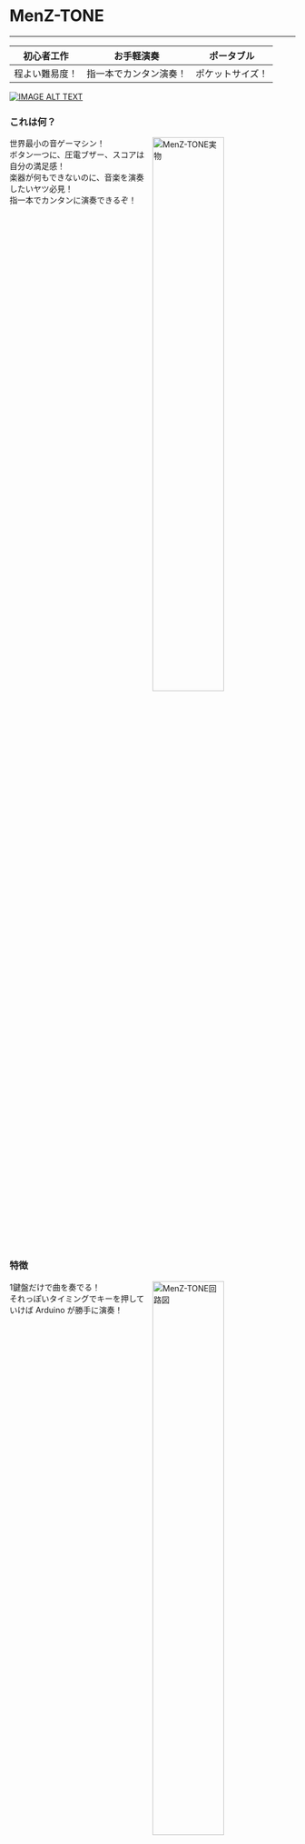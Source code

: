 # MenZ-TONE #
***

|初心者工作|お手軽演奏|ポータブル|
|:---:|:---:|:---:|
|程よい難易度！|指一本でカンタン演奏！|ポケットサイズ！|

[![IMAGE ALT TEXT](http://img.youtube.com/vi/f3aGDDzvwAQ/0.jpg)](http://www.youtube.com/watch?v=f3aGDDzvwAQ "Youtube video")

### これは何？ ###
<img src="https://raw.githubusercontent.com/The-MenZ/MenZ-TONE/master/photo/MenZ-TONE_real.jpg" width="50%" align="right" alt="MenZ-TONE実物">
世界最小の音ゲーマシン！<br>
ボタン一つに、圧電ブザー、スコアは自分の満足感！<br>
楽器が何もできないのに、音楽を演奏したいヤツ必見！<br>
指一本でカンタンに演奏できるぞ！<br>

<br clear="all">

### 特徴 ###
<img src="https://raw.githubusercontent.com/The-MenZ/MenZ-TONE/master/photo/MenZ-TONE_circuit.png" width="50%" align="right" alt="MenZ-TONE回路図">
1鍵盤だけで曲を奏でる！<br>
それっぽいタイミングでキーを押していけば Arduino が勝手に演奏！<br>

<br clear="all">

### 内容物 ###
<img src="https://raw.githubusercontent.com/The-MenZ/MenZ-TONE/master/photo/MenZ-TONE_contents.JPG" alt="MenZ-TONE内容物">
<br>

|名前|個数|備考|
|:---:|:---:|:---:|
|基板|1|MenZ-TONE専用|
|ATmega328P|1|MenZ-TONE書き込み済み|
|水晶発振子|1|16MHz|
|セラミックコンデンサ|2|22pF|
|セラミックコンデンサ|1|0.1uF|
|電解コンデンサ|1|47uF|
|抵抗|1|330Ω|
|抵抗|4|10kΩ|
|抵抗|8|7セグLEDによって抵抗値変更|
|タクトスイッチ(大)|1|演奏用|
|タクトスイッチ(小)|3|その他操作用|
|発光ダイオード|1|PIN13用|
|発光ダイオード|1|演奏スイッチ用|
|7セグメントLED|1|アノードコモン|
|圧電ブザー|1||

<br clear="all">

### 使用する工具 ###

<img src="https://raw.githubusercontent.com/The-MenZ/MenZ-TONE/master/photo/MenZ-TONE_tool.JPG" width="50%" align="right" alt="使用する工具">

（左から）

1. ハンダコテ
2. ハンダ

   はんだ付けには上2つが必須！熱が出るので、やけどに十分して工作しよう！

3. ニッパー

   はんだ付けしたあとの部品の足をこれで切り取ろう！

<br clear="all">

### 工作時の注意 ###

* 付属のマニュアルをよく読んで製作を行ってください
* 工作時は工具による怪我、やけど等に十分注意して行いましょう
* 保護者の方へ：お子様が製作を行う場合は、指導・監督や保護メガネ等の保護具等で安全を確保した上で製作をさせてください

<br clear="all">

### 他の曲は無いの？ ###
<img src="https://raw.githubusercontent.com/The-MenZ/MenZ-TONE/master/photo/MenZ-TONE_kit.jpg" width="50%" align="right" alt="MenZ-TONE回路図">
MMLデータをMenZ-TONE用のデータにコンバートするツールを作りました<br>
http://www.the-menz.com/mml2tone.html <br>
 <br>
songs.hに自動演奏データや曲データが入っています<br>
これを書き換えてArduinoに書き込みましょう<br>
 <br>
MIDI -> MML -> TONE の流れでMIDIからTONEに自動演奏&曲データを流し込めます<br>
 <br>
MIDIからMMLに変換するには 3ML EDITOR 2 が便利です<br>
http://3ml.jp/

<br clear="all">

#### MIDIからMMLに変換する ####

1. 3ML EDITOR 2でMIDIファイルを開きます

<img src="https://raw.githubusercontent.com/The-MenZ/MenZ-TONE/master/photo/MenZ-TONE_3mleditor.jpg" width="430px" align="left">
<img src="https://raw.githubusercontent.com/The-MenZ/MenZ-TONE/master/photo/MenZ-TONE_openmidi.jpg" width="430px">

3. MIDIファイルで開くトラックを選択します

   気になる人以外はこのままOKを押してください

<img src="https://raw.githubusercontent.com/The-MenZ/MenZ-TONE/a3f341c478608d9ff0e374d6dd382beaa2d9c14f/photo/MenZ-TOME_midiconfig.jpg">

4. Tempoの部分にある数字をメモっておきます

   例では100となっています

<img src="https://raw.githubusercontent.com/The-MenZ/MenZ-TONE/a3f341c478608d9ff0e374d6dd382beaa2d9c14f/photo/MenZ-TONE_tempo.jpg">

5. メロディ部分のスコアを開き、必要な部分だけ切り取ります

   例では3小節途中で切りました

<img src="https://raw.githubusercontent.com/The-MenZ/MenZ-TONE/master/photo/MenZ-TONE_score.jpg" width="430px" align="left">
<img src="https://raw.githubusercontent.com/The-MenZ/MenZ-TONE/master/photo/MenZ-TONE_trimscore.jpg" width="430px">
<br>


6. テンポを追加し、MenZ-TONEで読み込ませるためにコメントや改行を削除し1行にします

   テンポは100なので、MMLの先頭にt100を書きます
   1行にしたものをこのあとの作業に使用しますので、メモっておきます

<img src="https://raw.githubusercontent.com/The-MenZ/MenZ-TONE/master/photo/MenZ-TOME_addtempo.jpg">

<br clear="all">

#### MMLからMenZ-TONEの形式に変換する ####

1. 3ML EDITOR 2で仕込んだMMLをMML2TONEのテキストボックスに入れてconvert!ボタンを押します

   以下の3つの情報がでてきますので、これをこのあとの作業に使います。

   1. テンポ
   2. 配列形式の楽譜
   3. 配列形式の音符の長さ

<img src="https://raw.githubusercontent.com/The-MenZ/MenZ-TONE/master/photo/MenZ-TONE_mml3tone.png">

<br clear="all">

#### 曲をプログラムに追加する ####

例では、song2.hの1曲目を変更します。

1. ヘッダファイルを開きます

2. 楽譜を置き換えます（左：変更前、右：変更後）

<img src="https://raw.githubusercontent.com/The-MenZ/MenZ-TONE/master/photo/MenZ-TONE_scorecode.png" align="left">
<img src="https://raw.githubusercontent.com/The-MenZ/MenZ-TONE/master/photo/MenZ-TONE_scorecode_change.png">

3. テンポを置き換えます（左：変更前、右：変更後）

<img src="https://raw.githubusercontent.com/The-MenZ/MenZ-TONE/eb2721cc86852d9137bde1473b83cffd58a12677/photo/MenZ-TONE_tempo.png" align="left">
<img src="https://raw.githubusercontent.com/The-MenZ/MenZ-TONE/eb2721cc86852d9137bde1473b83cffd58a12677/photo/MenZ-TONE_tempo_change.png">
<br>

4. 音符の長さを置き換えます（左：変更前、右：変更後）

<img src="https://raw.githubusercontent.com/The-MenZ/MenZ-TONE/master/photo/MenZ-TONE_length.png" align="left">
<img src="https://raw.githubusercontent.com/The-MenZ/MenZ-TONE/8e4a96d7174a7a30811a7478213c7fccfa547603/photo/MenZ-TONE_length_change.png">

<br clear="all">

#### プログラムを書き込み、曲を確認する ####

---

**この作業はArduinoやMenZ-TONEの故障につながる可能性があります**
<br>
**自己の責任において作業を行ってください**

---

1. ArduinoとMenZ-TONEからAVRを外す

   ソケットとAVRの間にマイナスドライバを差し込み、少し持ち上げます。<br>
   これをAVR両端で交互に行い、徐々にAVRを持ち上げソケットから外します。<br>
   ソケットからAVRを外すときは、足を曲げないように注意しながら外してください。<br>

<img src="https://raw.githubusercontent.com/The-MenZ/MenZ-TONE/master/photo/MenZ-TONE_remove1.JPG" width="20%" align="left">
<img src="https://raw.githubusercontent.com/The-MenZ/MenZ-TONE/master/photo/MenZ-TONE_remove2.JPG" width="20%" align="left">
<img src="https://raw.githubusercontent.com/The-MenZ/MenZ-TONE/master/photo/MenZ-TONE_remove3.JPG" width="20%">

2. MenZ-TONEから外したAVRをArudinoに取り付ける

   逆差しをしないよう、ICソケットとAVRの切り欠きを確認して差し込みます。<br>
   外すときのことを考え、最後まで刺さずに軽く浮かせておくと良いでしょう。<br>

<img src="https://raw.githubusercontent.com/The-MenZ/MenZ-TONE/master/photo/MenZ-TONE_attachavr.JPG" width="30%">

3. プログラムを書き込む

   いつものようにプログラムを書き込みましょう。

<img src="https://raw.githubusercontent.com/The-MenZ/MenZ-TONE/master/photo/MenZ-TONE_writecode.JPG" width="30%">

4. 動作確認

   Arduinoに取り付けたAVRをMenZ-TONEに戻して動作を確認します。
   このときも、ICソケットの切り欠きとAVRの切り欠きの位置を十分注意して差し込みましょう。

<img src="https://raw.githubusercontent.com/The-MenZ/MenZ-TONE/master/photo/MenZ-TONE_run.JPG" width="30%">

<br clear="all">

### 参考URL ###

* [Wikipedia - Music Macro Language](https://ja.wikipedia.org/wiki/Music_Macro_Language)
   - とりあえず基礎的なことを学びましょう
* [マビノギ MML作曲ツール 3ML EDITOR 2 Webpage](http://3ml.jp/)
   - かなりお世話になっているツールですこれがないと始まりません

### どうやって連絡すれば良い？ ###

* http://www.the-menz.com/contact.html
